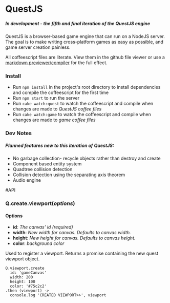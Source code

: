 # QuestJS
##### In development - the fifth and final iteration of the QuestJS engine
QuestJS is a browser-based game engine that can run on a NodeJS server. The goal is to make writing cross-platform games as easy as possible, and game server creation painless.

All coffeescript files are literate. View them in the github file viewer or use a [markdown previewer/compiler](https://github.com/revolunet/sublimetext-markdown-preview) for the full effect.


### Install
* Run `npm install` in the project's root directory to install dependencies and compile the coffeescript for the first time
* Run `npm start` to run the server
* Run `cake watch:quest` to watch the coffeescript and compile when changes are made to *QuestJS coffee files*
* Run `cake watch:game` to watch the coffeescript and compile when changes are made to *game coffee files*

### Dev Notes
##### Planned features new to this iteration of QuestJS:
* No garbage collection- recycle objects rather than destroy and create
* Component based entity system
* Quadtree collision detection
* Collision detection using the separating axis theorem
* Audio engine


#API

### Q.create.viewport(*options*)
#### Options
* **id**: *The canvas' id (required)*
* **width**: *New width for canvas. Defaults to canvas width.*
* **height**: *New height for canvas. Defaults to canvas height.*
* **color**: *background color*


Used to register a viewport. Returns a promise containing the new quest viewport object.
    
    Q.viewport.create
      id: 'gameCanvas'
      width: 200
      height: 100
      color: '#75c2c2'
    .then (viewport) ->
      console.log 'CREATED VIEWPORT>>', viewport